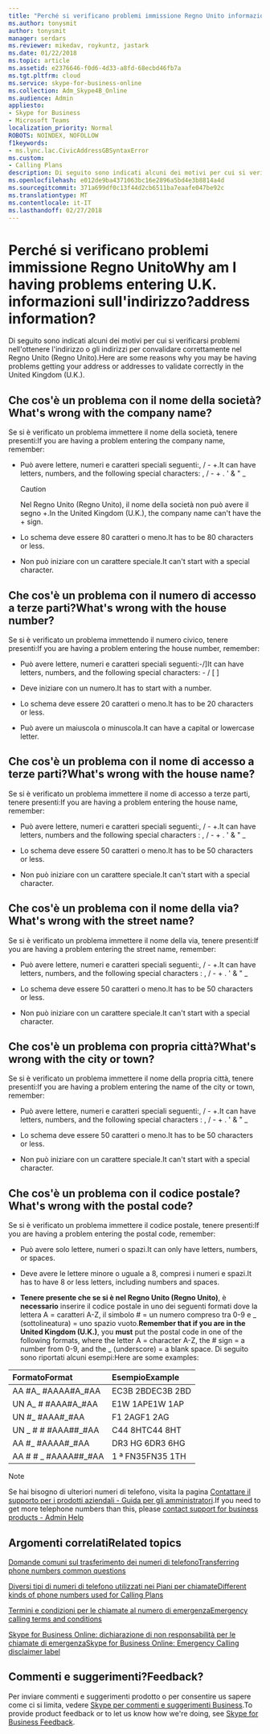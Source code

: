 ```yaml
---
title: "Perché si verificano problemi immissione Regno Unito informazioni sull'indirizzo?"
ms.author: tonysmit
author: tonysmit
manager: serdars
ms.reviewer: mikedav, roykuntz, jastark
ms.date: 01/22/2018
ms.topic: article
ms.assetid: e2376646-f0d6-4d33-a8fd-68ecbd46fb7a
ms.tgt.pltfrm: cloud
ms.service: skype-for-business-online
ms.collection: Adm_Skype4B_Online
ms.audience: Admin
appliesto:
- Skype for Business
- Microsoft Teams
localization_priority: Normal
ROBOTS: NOINDEX, NOFOLLOW
f1keywords:
- ms.lync.lac.CivicAddressGBSyntaxError
ms.custom:
- Calling Plans
description: Di seguito sono indicati alcuni dei motivi per cui si verificarsi problemi nell'ottenere l'indirizzo o gli indirizzi per convalidare correttamente nel Regno Unito (Regno Unito).
ms.openlocfilehash: e012de9ba4371063bc16e2896a5bd4e3b8814a4d
ms.sourcegitcommit: 371a699df0c13f44d2cb6511ba7eaafe047be92c
ms.translationtype: MT
ms.contentlocale: it-IT
ms.lasthandoff: 02/27/2018
---
```

# <a name="why-am-i-having-problems-entering-uk-address-information"></a><span data-ttu-id="c3d4c-104">Perché si verificano problemi immissione Regno Unito</span><span class="sxs-lookup"><span data-stu-id="c3d4c-104">Why am I having problems entering U.K.</span></span> <span data-ttu-id="c3d4c-105">informazioni sull'indirizzo?</span><span class="sxs-lookup"><span data-stu-id="c3d4c-105">address information?</span></span>

<span data-ttu-id="c3d4c-106">Di seguito sono indicati alcuni dei motivi per cui si verificarsi problemi nell'ottenere l'indirizzo o gli indirizzi per convalidare correttamente nel Regno Unito (Regno Unito).</span><span class="sxs-lookup"><span data-stu-id="c3d4c-106">Here are some reasons why you may be having problems getting your address or addresses to validate correctly in the United Kingdom (U.K.).</span></span>
  
## <a name="whats-wrong-with-the-company-name"></a><span data-ttu-id="c3d4c-107">Che cos'è un problema con il nome della società?</span><span class="sxs-lookup"><span data-stu-id="c3d4c-107">What's wrong with the company name?</span></span>

<span data-ttu-id="c3d4c-108">Se si è verificato un problema immettere il nome della società, tenere presenti:</span><span class="sxs-lookup"><span data-stu-id="c3d4c-108">If you are having a problem entering the company name, remember:</span></span>
  
- <span data-ttu-id="c3d4c-109">Può avere lettere, numeri e caratteri speciali seguenti:, / - +.</span><span class="sxs-lookup"><span data-stu-id="c3d4c-109">It can have letters, numbers, and the following special characters: , / - + .</span></span> <span data-ttu-id="c3d4c-110">' &amp; " _</span><span class="sxs-lookup"><span data-stu-id="c3d4c-110"></span></span> 
    
    > [!CAUTION]
    > <span data-ttu-id="c3d4c-111">Nel Regno Unito (Regno Unito), il nome della società non può avere il segno +.</span><span class="sxs-lookup"><span data-stu-id="c3d4c-111">In the United Kingdom (U.K.), the company name can't have the + sign.</span></span> 
  
- <span data-ttu-id="c3d4c-112">Lo schema deve essere 80 caratteri o meno.</span><span class="sxs-lookup"><span data-stu-id="c3d4c-112">It has to be 80 characters or less.</span></span>
    
- <span data-ttu-id="c3d4c-113">Non può iniziare con un carattere speciale.</span><span class="sxs-lookup"><span data-stu-id="c3d4c-113">It can't start with a special character.</span></span>
    
## <a name="whats-wrong-with-the-house-number"></a><span data-ttu-id="c3d4c-114">Che cos'è un problema con il numero di accesso a terze parti?</span><span class="sxs-lookup"><span data-stu-id="c3d4c-114">What's wrong with the house number?</span></span>

<span data-ttu-id="c3d4c-115">Se si è verificato un problema immettendo il numero civico, tenere presenti:</span><span class="sxs-lookup"><span data-stu-id="c3d4c-115">If you are having a problem entering the house number, remember:</span></span>
  
- <span data-ttu-id="c3d4c-116">Può avere lettere, numeri e caratteri speciali seguenti:-/]</span><span class="sxs-lookup"><span data-stu-id="c3d4c-116">It can have letters, numbers, and the following special characters: - / [ ]</span></span>
    
- <span data-ttu-id="c3d4c-117">Deve iniziare con un numero.</span><span class="sxs-lookup"><span data-stu-id="c3d4c-117">It has to start with a number.</span></span>
    
- <span data-ttu-id="c3d4c-118">Lo schema deve essere 20 caratteri o meno.</span><span class="sxs-lookup"><span data-stu-id="c3d4c-118">It has to be 20 characters or less.</span></span>
    
- <span data-ttu-id="c3d4c-119">Può avere un maiuscola o minuscola.</span><span class="sxs-lookup"><span data-stu-id="c3d4c-119">It can have a capital or lowercase letter.</span></span>
    
## <a name="whats-wrong-with-the-house-name"></a><span data-ttu-id="c3d4c-120">Che cos'è un problema con il nome di accesso a terze parti?</span><span class="sxs-lookup"><span data-stu-id="c3d4c-120">What's wrong with the house name?</span></span>

<span data-ttu-id="c3d4c-121">Se si è verificato un problema immettere il nome di accesso a terze parti, tenere presenti:</span><span class="sxs-lookup"><span data-stu-id="c3d4c-121">If you are having a problem entering the house name, remember:</span></span>
  
- <span data-ttu-id="c3d4c-122">Può avere lettere, numeri e caratteri speciali seguenti:, / - +.</span><span class="sxs-lookup"><span data-stu-id="c3d4c-122">It can have letters, numbers and the following special characters : , / - + .</span></span> <span data-ttu-id="c3d4c-123">' &amp; " _</span><span class="sxs-lookup"><span data-stu-id="c3d4c-123"></span></span>
    
- <span data-ttu-id="c3d4c-124">Lo schema deve essere 50 caratteri o meno.</span><span class="sxs-lookup"><span data-stu-id="c3d4c-124">It has to be 50 characters or less.</span></span>
    
- <span data-ttu-id="c3d4c-125">Non può iniziare con un carattere speciale.</span><span class="sxs-lookup"><span data-stu-id="c3d4c-125">It can't start with a special character.</span></span>
    
## <a name="whats-wrong-with-the-street-name"></a><span data-ttu-id="c3d4c-126">Che cos'è un problema con il nome della via?</span><span class="sxs-lookup"><span data-stu-id="c3d4c-126">What's wrong with the street name?</span></span>

<span data-ttu-id="c3d4c-127">Se si è verificato un problema immettere il nome della via, tenere presenti:</span><span class="sxs-lookup"><span data-stu-id="c3d4c-127">If you are having a problem entering the street name, remember:</span></span>
  
- <span data-ttu-id="c3d4c-128">Può avere lettere, numeri e caratteri speciali seguenti:, / - +.</span><span class="sxs-lookup"><span data-stu-id="c3d4c-128">It can have letters, numbers, and the following special characters : , / - + .</span></span> <span data-ttu-id="c3d4c-129">' &amp; " _</span><span class="sxs-lookup"><span data-stu-id="c3d4c-129"></span></span> 
    
- <span data-ttu-id="c3d4c-130">Lo schema deve essere 50 caratteri o meno.</span><span class="sxs-lookup"><span data-stu-id="c3d4c-130">It has to be 50 characters or less.</span></span>
    
- <span data-ttu-id="c3d4c-131">Non può iniziare con un carattere speciale.</span><span class="sxs-lookup"><span data-stu-id="c3d4c-131">It can't start with a special character.</span></span> 
    
## <a name="whats-wrong-with-the-city-or-town"></a><span data-ttu-id="c3d4c-132">Che cos'è un problema con propria città?</span><span class="sxs-lookup"><span data-stu-id="c3d4c-132">What's wrong with the city or town?</span></span>

<span data-ttu-id="c3d4c-133">Se si è verificato un problema immettere il nome della propria città, tenere presenti:</span><span class="sxs-lookup"><span data-stu-id="c3d4c-133">If you are having a problem entering the name of the city or town, remember:</span></span>
  
- <span data-ttu-id="c3d4c-134">Può avere lettere, numeri e caratteri speciali seguenti:, / - +.</span><span class="sxs-lookup"><span data-stu-id="c3d4c-134">It can have letters, numbers, and the following special characters : , / - + .</span></span> <span data-ttu-id="c3d4c-135">' &amp; " _</span><span class="sxs-lookup"><span data-stu-id="c3d4c-135"></span></span>
    
- <span data-ttu-id="c3d4c-136">Lo schema deve essere 50 caratteri o meno.</span><span class="sxs-lookup"><span data-stu-id="c3d4c-136">It has to be 50 characters or less.</span></span>
    
- <span data-ttu-id="c3d4c-137">Non può iniziare con un carattere speciale.</span><span class="sxs-lookup"><span data-stu-id="c3d4c-137">It can't start with a special character.</span></span> 
    
## <a name="whats-wrong-with-the-postal-code"></a><span data-ttu-id="c3d4c-138">Che cos'è un problema con il codice postale?</span><span class="sxs-lookup"><span data-stu-id="c3d4c-138">What's wrong with the postal code?</span></span>

<span data-ttu-id="c3d4c-139">Se si è verificato un problema immettere il codice postale, tenere presenti:</span><span class="sxs-lookup"><span data-stu-id="c3d4c-139">If you are having a problem entering the postal code, remember:</span></span>
  
- <span data-ttu-id="c3d4c-140">Può avere solo lettere, numeri o spazi.</span><span class="sxs-lookup"><span data-stu-id="c3d4c-140">It can only have letters, numbers, or spaces.</span></span>
    
- <span data-ttu-id="c3d4c-141">Deve avere le lettere minore o uguale a 8, compresi i numeri e spazi.</span><span class="sxs-lookup"><span data-stu-id="c3d4c-141">It has to have 8 or less letters, including numbers and spaces.</span></span>
    
- <span data-ttu-id="c3d4c-142">**Tenere presente che se si è nel Regno Unito (Regno Unito)**, è **necessario** inserire il codice postale in uno dei seguenti formati dove la lettera A = caratteri A-Z, il simbolo # = un numero compreso tra 0-9 e _ (sottolineatura) = uno spazio vuoto.</span><span class="sxs-lookup"><span data-stu-id="c3d4c-142">**Remember that if you are in the United Kingdom (U.K.)**, you **must** put the postal code in one of the following formats, where the letter A = character A-Z, the # sign = a number from 0-9, and the _ (underscore) = a blank space.</span></span> <span data-ttu-id="c3d4c-143">Di seguito sono riportati alcuni esempi:</span><span class="sxs-lookup"><span data-stu-id="c3d4c-143">Here are some examples:</span></span>
    
|<span data-ttu-id="c3d4c-144">**Formato**</span><span class="sxs-lookup"><span data-stu-id="c3d4c-144">**Format**</span></span>|<span data-ttu-id="c3d4c-145">**Esempio**</span><span class="sxs-lookup"><span data-stu-id="c3d4c-145">**Example**</span></span>|
|:-----|:-----|
|<span data-ttu-id="c3d4c-146">AA #A_ #AA</span><span class="sxs-lookup"><span data-stu-id="c3d4c-146">AA#A_#AA</span></span>  <br/> |<span data-ttu-id="c3d4c-147">EC3B 2BD</span><span class="sxs-lookup"><span data-stu-id="c3d4c-147">EC3B 2BD</span></span>  <br/> |
|<span data-ttu-id="c3d4c-148">UN A_ # #AA</span><span class="sxs-lookup"><span data-stu-id="c3d4c-148">A#A_#AA</span></span>  <br/> |<span data-ttu-id="c3d4c-149">E1W 1AP</span><span class="sxs-lookup"><span data-stu-id="c3d4c-149">E1W 1AP</span></span>  <br/> |
|<span data-ttu-id="c3d4c-150">UN #_ #AA</span><span class="sxs-lookup"><span data-stu-id="c3d4c-150">A#_#AA</span></span>  <br/> |<span data-ttu-id="c3d4c-151">F1 2AG</span><span class="sxs-lookup"><span data-stu-id="c3d4c-151">F1 2AG</span></span>  <br/> |
|<span data-ttu-id="c3d4c-152">UN _ # # #AA</span><span class="sxs-lookup"><span data-stu-id="c3d4c-152">A##_#AA</span></span>  <br/> |<span data-ttu-id="c3d4c-153">C44 8HT</span><span class="sxs-lookup"><span data-stu-id="c3d4c-153">C44 8HT</span></span>  <br/> |
|<span data-ttu-id="c3d4c-154">AA #_ #AA</span><span class="sxs-lookup"><span data-stu-id="c3d4c-154">AA#_#AA</span></span>  <br/> |<span data-ttu-id="c3d4c-155">DR3 HG 6</span><span class="sxs-lookup"><span data-stu-id="c3d4c-155">DR3 6HG</span></span>  <br/> |
|<span data-ttu-id="c3d4c-156">AA # # _ #AA</span><span class="sxs-lookup"><span data-stu-id="c3d4c-156">AA##_#AA</span></span>  <br/> |<span data-ttu-id="c3d4c-157">1 ª FN35</span><span class="sxs-lookup"><span data-stu-id="c3d4c-157">FN35 1TH</span></span>  <br/> |

> [!NOTE]
> <span data-ttu-id="c3d4c-158">Se hai bisogno di ulteriori numeri di telefono, visita la pagina [Contattare il supporto per i prodotti aziendali - Guida per gli amministratori](https://support.office.com/article/32a17ca7-6fa0-4870-8a8d-e25ba4ccfd4b).</span><span class="sxs-lookup"><span data-stu-id="c3d4c-158">If you need to get more telephone numbers than this, please [contact support for business products - Admin Help](https://support.office.com/article/32a17ca7-6fa0-4870-8a8d-e25ba4ccfd4b)</span></span>

   
## <a name="related-topics"></a><span data-ttu-id="c3d4c-159">Argomenti correlati</span><span class="sxs-lookup"><span data-stu-id="c3d4c-159">Related topics</span></span>
[<span data-ttu-id="c3d4c-160">Domande comuni sul trasferimento dei numeri di telefono</span><span class="sxs-lookup"><span data-stu-id="c3d4c-160">Transferring phone numbers common questions</span></span>](transferring-phone-numbers-common-questions.md)

[<span data-ttu-id="c3d4c-161">Diversi tipi di numeri di telefono utilizzati nei Piani per chiamate</span><span class="sxs-lookup"><span data-stu-id="c3d4c-161">Different kinds of phone numbers used for Calling Plans</span></span>](different-kinds-of-phone-numbers-used-for-calling-plans.md)

[<span data-ttu-id="c3d4c-162">Termini e condizioni per le chiamate al numero di emergenza</span><span class="sxs-lookup"><span data-stu-id="c3d4c-162">Emergency calling terms and conditions</span></span>](emergency-calling-terms-and-conditions.md)

[<span data-ttu-id="c3d4c-163">Skype for Business Online: dichiarazione di non responsabilità per le chiamate di emergenza</span><span class="sxs-lookup"><span data-stu-id="c3d4c-163">Skype for Business Online: Emergency Calling disclaimer label</span></span>](https://go.microsoft.com/fwlink/?LinkID=692099)

## <a name="feedback"></a><span data-ttu-id="c3d4c-164">Commenti e suggerimenti?</span><span class="sxs-lookup"><span data-stu-id="c3d4c-164">Feedback?</span></span>
<span data-ttu-id="c3d4c-165">Per inviare commenti e suggerimenti prodotto o per consentire us sapere come ci si limita, vedere [Skype per commenti e suggerimenti Business](https://www.skypefeedback.com).</span><span class="sxs-lookup"><span data-stu-id="c3d4c-165">To provide product feedback or to let us know how we're doing, see [Skype for Business Feedback](https://www.skypefeedback.com).</span></span>